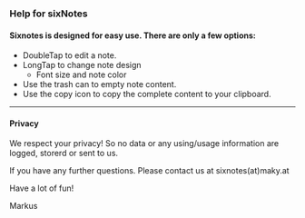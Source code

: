 ### Help for sixNotes ###

#### Sixnotes is designed for easy use. There are only a few options: ####

- DoubleTap to edit a note.
- LongTap to change note design
  - Font size and note color
 - Use the trash can to empty note content.
 - Use the copy icon to copy the complete content to your clipboard.
 
 ---
 
  
#### Privacy ####
 
 We respect your privacy!
 So no data or any using/usage information are logged, storerd or sent to us.
 
 
 If you have any further questions. Please contact us at sixnotes(at)maky.at
 
 Have a lot of fun!
 
 Markus

